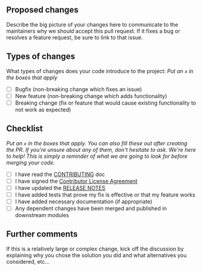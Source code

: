 ## Proposed changes

Describe the big picture of your changes here to communicate to the
maintainers why we should accept this pull request.
If it fixes a bug or resolves a feature request, be sure to link to
that issue.

## Types of changes

What types of changes does your code introduce to the project: _Put
an `x` in the boxes that apply_

- [ ] Bugfix (non-breaking change which fixes an issue)
- [ ] New feature (non-breaking change which adds functionality)
- [ ] Breaking change (fix or feature that would cause existing
      functionality to not work as expected)

## Checklist

_Put an `x` in the boxes that apply. You can also fill these out after
creating the PR. If you're unsure about any of them, don't hesitate to
ask. We're here to help! This is simply a reminder of what we are going
to look for before merging your code._

- [ ] I have read the [CONTRIBUTING][contrib] doc
- [ ] I have signed the [Contributor License Agreement][cla]
- [ ] I have updated the [RELEASE NOTES][release]
- [ ] I have added tests that prove my fix is effective or that my
      feature works
- [ ] I have added necessary documentation (if appropriate)
- [ ] Any dependent changes have been merged and published in
      downstream modules

## Further comments

If this is a relatively large or complex change, kick off the discussion
by explaining why you chose the solution you did and what alternatives
you considered, etc...




[cla]: https://raw.githubusercontent.com/orchestracities/anubis/master/individual_cla.pdf
    "Martel Open Source Software Individual Contributor License Agreement"
[contrib]: https://github.com/orchestracities/anubis/blob/master/CONTRIBUTING.md
    "Contributing to Anubis"
[release]: https://github.com/orchestracities/anubis/blob/master/RELEASE_NOTES.md
    "Anubis Release Notes"
